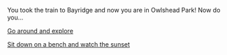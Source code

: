 You took the train to Bayridge and now you are in Owlshead Park! Now do you...

[Go around and explore](walk-around-and-explore.md)

[Sit down on a bench and watch the sunset](sit-and-watch-the-sunset.md)

